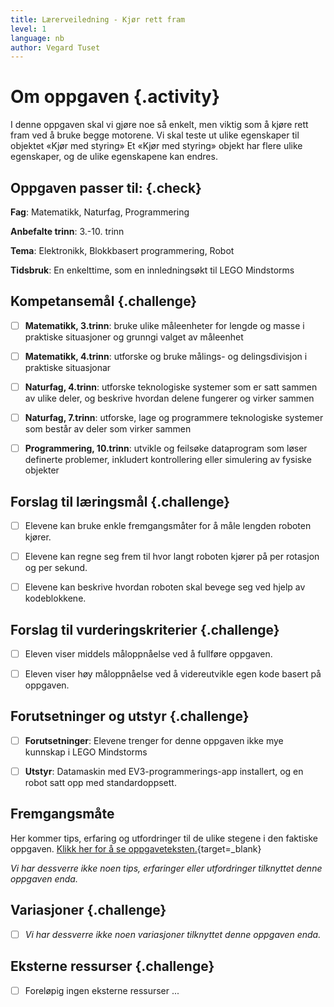 ```yaml
---
title: Lærerveiledning - Kjør rett fram
level: 1
language: nb
author: Vegard Tuset
---
```


# Om oppgaven {.activity}

I denne oppgaven skal vi gjøre noe så enkelt, men viktig som å kjøre rett fram
ved å bruke begge motorene. Vi skal teste ut ulike egenskaper til objektet «Kjør
med styring» Et «Kjør med styring» objekt har flere ulike egenskaper, og de
ulike egenskapene kan endres.

## Oppgaven passer til: {.check}

 __Fag__: Matematikk, Naturfag, Programmering

__Anbefalte trinn__: 3.-10. trinn

__Tema__: Elektronikk, Blokkbasert programmering, Robot

__Tidsbruk__: En enkelttime, som en innledningsøkt til LEGO Mindstorms

## Kompetansemål {.challenge}

- [ ] __Matematikk, 3.trinn__: bruke ulike måleenheter for lengde og masse i
      praktiske situasjoner og grunngi valget av måleenhet

- [ ] __Matematikk, 4.trinn__: utforske og bruke målings- og delingsdivisjon i
      praktiske situasjonar

- [ ] __Naturfag, 4.trinn__: utforske teknologiske systemer som er satt sammen
      av ulike deler, og beskrive hvordan delene fungerer og virker sammen

- [ ] __Naturfag, 7.trinn__: utforske, lage og programmere teknologiske systemer
      som består av deler som virker sammen

- [ ] __Programmering, 10.trinn__: utvikle og feilsøke dataprogram som løser
      definerte problemer, inkludert kontrollering eller simulering av fysiske
      objekter

## Forslag til læringsmål {.challenge}

- [ ] Elevene kan bruke enkle fremgangsmåter for å måle lengden roboten kjører.

- [ ] Elevene kan regne seg frem til hvor langt roboten kjører på per rotasjon
      og per sekund.

- [ ] Elevene kan beskrive hvordan roboten skal bevege seg ved hjelp av
      kodeblokkene.


## Forslag til vurderingskriterier {.challenge}

- [ ] Eleven viser middels måloppnåelse ved å fullføre oppgaven.

- [ ] Eleven viser høy måloppnåelse ved å videreutvikle egen kode basert på
      oppgaven.

## Forutsetninger og utstyr {.challenge}

- [ ] __Forutsetninger__: Elevene trenger for denne oppgaven ikke mye kunnskap i
      LEGO Mindstorms

- [ ] __Utstyr__: Datamaskin med EV3-programmerings-app installert, og en robot
      satt opp med standardoppsett.

## Fremgangsmåte

Her kommer tips, erfaring og utfordringer til de ulike stegene i den faktiske
oppgaven. [Klikk her for å se
oppgaveteksten.](../genprog_1rettfram/genprog_1rettfram.html){target=_blank}

_Vi har dessverre ikke noen tips, erfaringer eller utfordringer tilknyttet denne
oppgaven enda._

## Variasjoner {.challenge}

- [ ]  _Vi har dessverre ikke noen variasjoner tilknyttet denne oppgaven enda._

## Eksterne ressurser {.challenge}

- [ ] Foreløpig ingen eksterne ressurser ...
